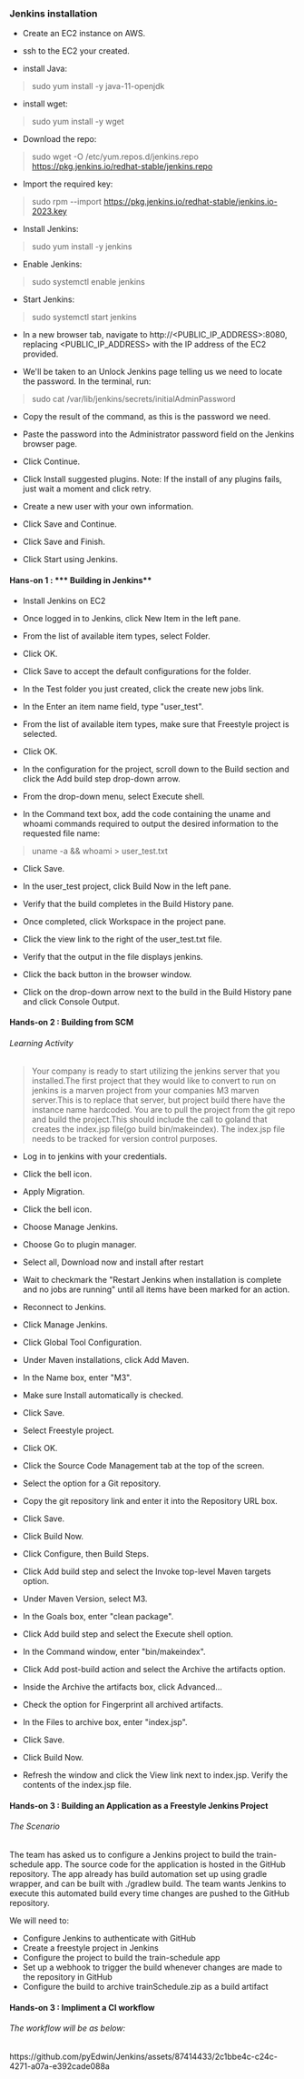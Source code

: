### Jenkins installation

* Create an EC2 instance on AWS.

* ssh to the EC2 your created.

* install Java: 
> sudo yum install -y java-11-openjdk

* install wget: 
> sudo yum install -y wget

* Download the repo: 
> sudo wget -O /etc/yum.repos.d/jenkins.repo https://pkg.jenkins.io/redhat-stable/jenkins.repo

* Import the required key: 
> sudo rpm --import https://pkg.jenkins.io/redhat-stable/jenkins.io-2023.key

* Install Jenkins: 
> sudo yum install -y jenkins

* Enable Jenkins:
> sudo systemctl enable jenkins

* Start Jenkins:
> sudo systemctl start jenkins

* In a new browser tab, navigate to http://<PUBLIC_IP_ADDRESS>:8080, replacing <PUBLIC_IP_ADDRESS> with the IP address of the EC2 provided.

* We'll be taken to an Unlock Jenkins page telling us we need to locate the password. In the terminal, run:
> sudo cat /var/lib/jenkins/secrets/initialAdminPassword

* Copy the result of the command, as this is the password we need.

* Paste the password into the Administrator password field on the Jenkins browser page.

* Click Continue.

* Click Install suggested plugins. Note: If the install of any plugins fails, just wait a moment and click retry.

* Create a new user with your own information.

* Click Save and Continue.

* Click Save and Finish.

* Click Start using Jenkins.

#### Hans-on 1 : *** Building in Jenkins**

* Install Jenkins on EC2

* Once logged in to Jenkins, click New Item in the left pane.

* From the list of available item types, select Folder.

* Click OK.

* Click Save to accept the default configurations for the folder.

* In the Test folder you just created, click the create new jobs link.

* In the Enter an item name field, type "user_test".

* From the list of available item types, make sure that Freestyle project is selected.

* Click OK.

* In the configuration for the project, scroll down to the Build section and click the Add build step drop-down arrow.

* From the drop-down menu, select Execute shell.

* In the Command text box, add the code containing the uname and whoami commands required to output the desired information to the requested file name:

> uname -a && whoami > user_test.txt

* Click Save.

* In the user_test project, click Build Now in the left pane.

* Verify that the build completes in the Build History pane.

* Once completed, click Workspace in the project pane.

* Click the view link to the right of the user_test.txt file.

* Verify that the output in the file displays jenkins.

* Click the back button in the browser window.

* Click on the drop-down arrow next to the build in the Build History pane and click Console Output.

#### Hands-on 2 : Building from SCM

<h6> Learning Activity</h6>

> Your company is ready to start utilizing the jenkins server that you installed.The first project that they would like to convert to run on jenkins is a marven project from your companies M3 marven server.This is to replace that server, but project build there have the instance name hardcoded. You are to pull the project from the git repo and build the project.This should include the call to goland that creates the index.jsp file(go build bin/makeindex). The index.jsp file needs to be tracked for version control purposes.


* Log in to jenkins with your credentials.

* Click the bell icon.

* Apply Migration.

* Click the bell icon.

* Choose Manage Jenkins.

* Choose Go to plugin manager.

* Select all, Download now and install after restart

* Wait to checkmark the "Restart Jenkins when installation is complete and no jobs are running" until all items have been marked for an action.

* Reconnect to Jenkins.

* Click Manage Jenkins.

* Click Global Tool Configuration.

* Under Maven installations, click Add Maven.

* In the Name box, enter "M3".

* Make sure Install automatically is checked.

* Click Save.

* Select Freestyle project.

* Click OK.

* Click the Source Code Management tab at the top of the screen.

* Select the option for a Git repository.

* Copy the git repository link and enter it into the Repository URL box.

* Click Save.

* Click Build Now.

* Click Configure, then Build Steps.

* Click Add build step and select the Invoke top-level Maven targets option.

* Under Maven Version, select M3.

* In the Goals box, enter "clean package".

* Click Add build step and select the Execute shell option.

* In the Command window, enter "bin/makeindex".

* Click Add post-build action and select the Archive the artifacts option.

* Inside the Archive the artifacts box, click Advanced...

* Check the option for Fingerprint all archived artifacts.

* In the Files to archive box, enter "index.jsp".

* Click Save.

* Click Build Now.

* Refresh the window and click the View link next to index.jsp. Verify the contents of the index.jsp file.


#### Hands-on 3 : Building an Application as a Freestyle Jenkins Project

<h6> The Scenario</h6>

The team has asked us to configure a Jenkins project to build the train-schedule app. The source code for the application is hosted in the GitHub repository. The app already has build automation set up using gradle wrapper, and can be built with ./gradlew build. The team wants Jenkins to execute this automated build every time changes are pushed to the GitHub repository.

We will need to:

* Configure Jenkins to authenticate with GitHub
* Create a freestyle project in Jenkins
* Configure the project to build the train-schedule app
* Set up a webhook to trigger the build whenever changes are made to the repository in GitHub
* Configure the build to archive trainSchedule.zip as a build artifact

#### Hands-on 3 : Impliment a CI workflow

<h6> The workflow will be as below:</h6>
https://github.com/pyEdwin/Jenkins/assets/87414433/2c1bbe4c-c24c-4271-a07a-e392cade088a


